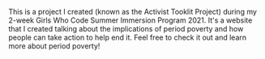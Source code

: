 This is a project I created (known as the Activist Tooklit Project) during my 2-week Girls Who Code Summer Immersion Program 2021. It's a website that I created talking
about the implications of period poverty and how people can take action to help end it. Feel free to check it out and learn more about period poverty!
